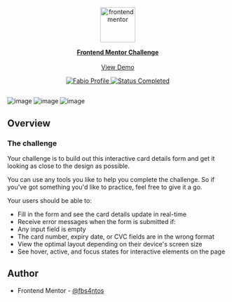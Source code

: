 <div id="top"></div>

<div align="center">

  <img src="https://www.frontendmentor.io/static/images/logo-mobile.svg" alt="frontendmentor" width="80">

  <p align="center">
    <a href="https://www.frontendmentor.io/challenges/multistep-form-YVAnSdqQBJ"><strong>Frontend Mentor Challenge</strong></a>
    <br />
    <br />
    <a href="https://fabioaes.github.io/interactive-card/">View Demo</a>
  </p>
</div>

<!-- Bagdes -->
<div align="center">
  <!-- Profile -->
  <a href="https://www.frontendmentor.io/profile/fbs4ntos">
    <img src="https://img.shields.io/badge/Profile-Fabio%20Santos-07043B?style=for-the-badge&logo=frontendmentor" alt="Fabio Profile">
  </a>
  <!-- Status -->
  <a href="#">
    <img src="https://img.shields.io/badge/Status-Completed-brightgreen?style=for-the-badge" alt="Status Completed">
  </a>
</div>

##


![image](https://user-images.githubusercontent.com/101347552/212445043-45816181-f281-4f95-9578-2e03baf714bb.png)
![image](https://user-images.githubusercontent.com/101347552/212445083-568bcea6-9a01-42f8-9ad6-93bfa30cc6c8.png)
![image](https://user-images.githubusercontent.com/101347552/212445113-872e8f81-c272-4c31-a8a0-f64bc9a0f36c.png)




## Overview

### The challenge

Your challenge is to build out this interactive card details form and get it looking as close to the design as possible.

You can use any tools you like to help you complete the challenge. So if you've got something you'd like to practice, feel free to give it a go.

Your users should be able to:

- Fill in the form and see the card details update in real-time
- Receive error messages when the form is submitted if:
- Any input field is empty
- The card number, expiry date, or CVC fields are in the wrong format
- View the optimal layout depending on their device's screen size
- See hover, active, and focus states for interactive elements on the page


## Author

- Frontend Mentor - [@fbs4ntos](https://www.frontendmentor.io/profile/fbs4ntos)

